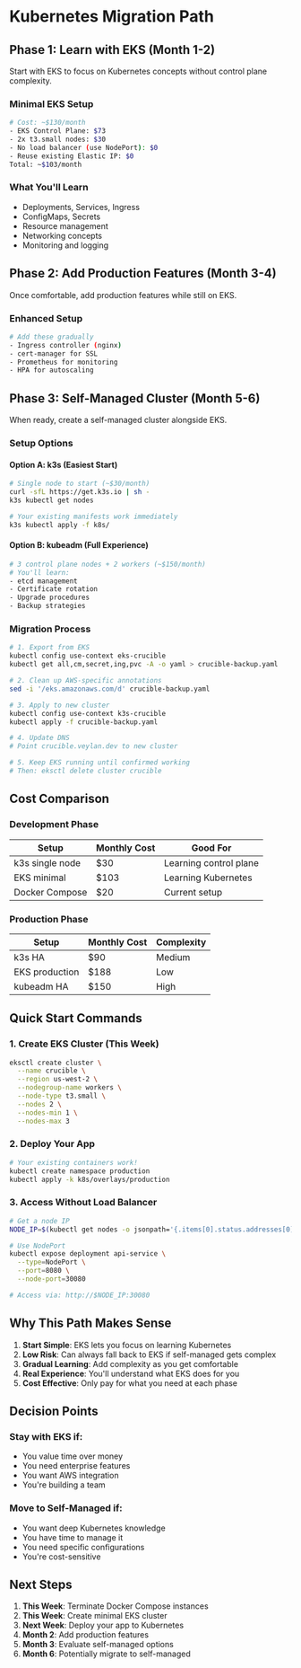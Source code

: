 # Kubernetes Migration Path

## Phase 1: Learn with EKS (Month 1-2)
Start with EKS to focus on Kubernetes concepts without control plane complexity.

### Minimal EKS Setup
```bash
# Cost: ~$130/month
- EKS Control Plane: $73
- 2x t3.small nodes: $30  
- No load balancer (use NodePort): $0
- Reuse existing Elastic IP: $0
Total: ~$103/month
```

### What You'll Learn
- Deployments, Services, Ingress
- ConfigMaps, Secrets
- Resource management
- Networking concepts
- Monitoring and logging

## Phase 2: Add Production Features (Month 3-4)
Once comfortable, add production features while still on EKS.

### Enhanced Setup
```bash
# Add these gradually
- Ingress controller (nginx)
- cert-manager for SSL
- Prometheus for monitoring
- HPA for autoscaling
```

## Phase 3: Self-Managed Cluster (Month 5-6)
When ready, create a self-managed cluster alongside EKS.

### Setup Options

#### Option A: k3s (Easiest Start)
```bash
# Single node to start (~$30/month)
curl -sfL https://get.k3s.io | sh -
k3s kubectl get nodes

# Your existing manifests work immediately
k3s kubectl apply -f k8s/
```

#### Option B: kubeadm (Full Experience)
```bash
# 3 control plane nodes + 2 workers (~$150/month)
# You'll learn:
- etcd management
- Certificate rotation  
- Upgrade procedures
- Backup strategies
```

### Migration Process
```bash
# 1. Export from EKS
kubectl config use-context eks-crucible
kubectl get all,cm,secret,ing,pvc -A -o yaml > crucible-backup.yaml

# 2. Clean up AWS-specific annotations
sed -i '/eks.amazonaws.com/d' crucible-backup.yaml

# 3. Apply to new cluster
kubectl config use-context k3s-crucible
kubectl apply -f crucible-backup.yaml

# 4. Update DNS
# Point crucible.veylan.dev to new cluster

# 5. Keep EKS running until confirmed working
# Then: eksctl delete cluster crucible
```

## Cost Comparison

### Development Phase
| Setup | Monthly Cost | Good For |
|-------|-------------|----------|
| k3s single node | $30 | Learning control plane |
| EKS minimal | $103 | Learning Kubernetes |
| Docker Compose | $20 | Current setup |

### Production Phase  
| Setup | Monthly Cost | Complexity |
|-------|-------------|------------|
| k3s HA | $90 | Medium |
| EKS production | $188 | Low |
| kubeadm HA | $150 | High |

## Quick Start Commands

### 1. Create EKS Cluster (This Week)
```bash
eksctl create cluster \
  --name crucible \
  --region us-west-2 \
  --nodegroup-name workers \
  --node-type t3.small \
  --nodes 2 \
  --nodes-min 1 \
  --nodes-max 3
```

### 2. Deploy Your App
```bash
# Your existing containers work!
kubectl create namespace production
kubectl apply -k k8s/overlays/production
```

### 3. Access Without Load Balancer
```bash
# Get a node IP
NODE_IP=$(kubectl get nodes -o jsonpath='{.items[0].status.addresses[0].address}')

# Use NodePort
kubectl expose deployment api-service \
  --type=NodePort \
  --port=8080 \
  --node-port=30080

# Access via: http://$NODE_IP:30080
```

## Why This Path Makes Sense

1. **Start Simple**: EKS lets you focus on learning Kubernetes
2. **Low Risk**: Can always fall back to EKS if self-managed gets complex
3. **Gradual Learning**: Add complexity as you get comfortable
4. **Real Experience**: You'll understand what EKS does for you
5. **Cost Effective**: Only pay for what you need at each phase

## Decision Points

### Stay with EKS if:
- You value time over money
- You need enterprise features
- You want AWS integration
- You're building a team

### Move to Self-Managed if:
- You want deep Kubernetes knowledge
- You have time to manage it
- You need specific configurations
- You're cost-sensitive

## Next Steps

1. **This Week**: Terminate Docker Compose instances
2. **This Week**: Create minimal EKS cluster
3. **Next Week**: Deploy your app to Kubernetes
4. **Month 2**: Add production features
5. **Month 3**: Evaluate self-managed options
6. **Month 6**: Potentially migrate to self-managed